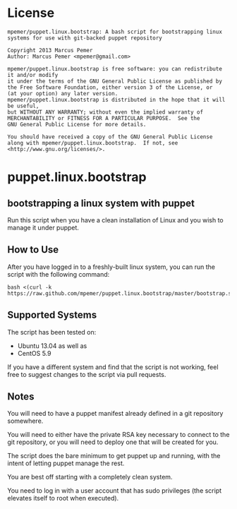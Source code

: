 # License
    mpemer/puppet.linux.bootstrap: A bash script for bootstrapping linux systems for use with git-backed puppet repository
    
    Copyright 2013 Marcus Pemer
    Author: Marcus Pemer <mpemer@gmail.com>
    
    mpemer/puppet.linux.bootstrap is free software: you can redistribute it and/or modify
    it under the terms of the GNU General Public License as published by
    the Free Software Foundation, either version 3 of the License, or
    (at your option) any later version.
    mpemer/puppet.linux.bootstrap is distributed in the hope that it will be useful,
    but WITHOUT ANY WARRANTY; without even the implied warranty of
    MERCHANTABILITY or FITNESS FOR A PARTICULAR PURPOSE.  See the
    GNU General Public License for more details.
    
    You should have received a copy of the GNU General Public License
    along with mpemer/puppet.linux.bootstrap.  If not, see <http://www.gnu.org/licenses/>.

# puppet.linux.bootstrap

## bootstrapping a linux system with puppet
Run this script when you have a clean installation of Linux and you wish to manage it under puppet.

## How to Use
After you have logged in to a freshly-built linux system, you can run the script with the following command:

    bash <(curl -k https://raw.github.com/mpemer/puppet.linux.bootstrap/master/bootstrap.sh)

## Supported Systems
The script has been tested on:

* Ubuntu 13.04 as well as 
* CentOS 5.9

If you have a different system and find that the script is not working, feel free to suggest changes to the script via pull requests.

## Notes    
You will need to have a puppet manifest already defined in a git repository somewhere.

You will need to either have the private RSA key necessary to connect to the git repository, or you will need to deploy one that will be created for you.

The script does the bare minimum to get puppet up and running, with the intent of letting puppet manage the rest.

You are best off starting with a completely clean system.

You need to log in with a user account that has sudo privileges (the script elevates itself to root when executed).



